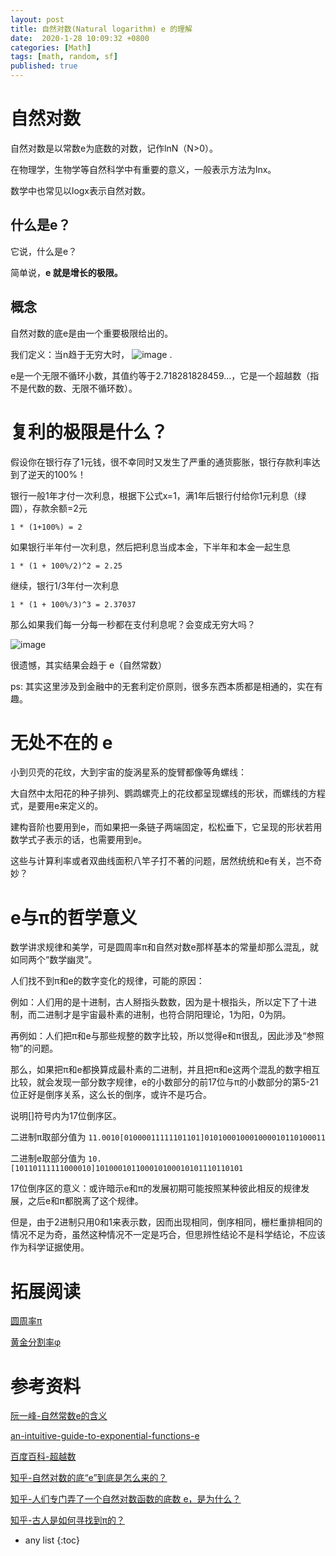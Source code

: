 ```yaml
---
layout: post
title: 自然对数(Natural logarithm) e 的理解
date:  2020-1-28 10:09:32 +0800
categories: [Math]
tags: [math, random, sf]
published: true
---
```


# 自然对数

自然对数是以常数e为底数的对数，记作lnN（N>0）。

在物理学，生物学等自然科学中有重要的意义，一般表示方法为lnx。

数学中也常见以logx表示自然对数。

## 什么是e？

它说，什么是e？

简单说，**e 就是增长的极限。**

## 概念

自然对数的底e是由一个重要极限给出的。

我们定义：当n趋于无穷大时， ![image](https://user-images.githubusercontent.com/18375710/73343227-2aa51180-42bb-11ea-8440-8e15d3a85cdb.png)
.

e是一个无限不循环小数，其值约等于2.718281828459…，它是一个超越数（指不是代数的数、无限不循环数）。

# 复利的极限是什么？

假设你在银行存了1元钱，很不幸同时又发生了严重的通货膨胀，银行存款利率达到了逆天的100%！

银行一般1年才付一次利息，根据下公式x=1，满1年后银行付给你1元利息（绿圆），存款余额=2元

```
1 * (1+100%) = 2
```

如果银行半年付一次利息，然后把利息当成本金，下半年和本金一起生息

```
1 * (1 + 100%/2)^2 = 2.25
```

继续，银行1/3年付一次利息

```
1 * (1 + 100%/3)^3 = 2.37037
```

那么如果我们每一分每一秒都在支付利息呢？会变成无穷大吗？

![image](https://user-images.githubusercontent.com/18375710/73346764-6347e980-42c1-11ea-962b-674915da2b1d.png)

很遗憾，其实结果会趋于 e（自然常数）

ps: 其实这里涉及到金融中的无套利定价原则，很多东西本质都是相通的，实在有趣。

# 无处不在的 e

小到贝壳的花纹，大到宇宙的旋涡星系的旋臂都像等角螺线：

大自然中太阳花的种子排列、鹦鹉螺壳上的花纹都呈现螺线的形状，而螺线的方程式，是要用e来定义的。

建构音阶也要用到e，而如果把一条链子两端固定，松松垂下，它呈现的形状若用数学式子表示的话，也需要用到e。

这些与计算利率或者双曲线面积八竿子打不著的问题，居然统统和e有关，岂不奇妙？ 

# e与π的哲学意义

数学讲求规律和美学，可是圆周率π和自然对数e那样基本的常量却那么混乱，就如同两个“数学幽灵”。

人们找不到π和e的数字变化的规律，可能的原因：

例如：人们用的是十进制，古人掰指头数数，因为是十根指头，所以定下了十进制，而二进制才是宇宙最朴素的进制，也符合阴阳理论，1为阳，0为阴。

再例如：人们把π和e与那些规整的数字比较，所以觉得e和π很乱，因此涉及“参照物”的问题。

那么，如果把π和e都换算成最朴素的二进制，并且把π和e这两个混乱的数字相互比较，就会发现一部分数字规律，e的小数部分的前17位与π的小数部分的第5-21位正好是倒序关系，这么长的倒序，或许不是巧合。

说明[]符号内为17位倒序区。

二进制π取部分值为 `11.0010[01000011111101101]010100010001000010110100011`

二进制e取部分值为 `10.[10110111111000010]101000101100010100010101110110101`

17位倒序区的意义：或许暗示e和π的发展初期可能按照某种彼此相反的规律发展，之后e和π都脱离了这个规律。

但是，由于2进制只用0和1来表示数，因而出现相同，倒序相同，栅栏重排相同的情况不足为奇，虽然这种情况不一定是巧合，但思辨性结论不是科学结论，不应该作为科学证据使用。

# 拓展阅读

[圆周率π]()

[黄金分割率φ]()

# 参考资料

[阮一峰-自然常数e的含义](http://www.ruanyifeng.com/blog/2011/07/mathematical_constant_e.html)

[an-intuitive-guide-to-exponential-functions-e](https://betterexplained.com/articles/an-intuitive-guide-to-exponential-functions-e/)

[百度百科-超越数](https://baike.baidu.com/item/%E8%B6%85%E8%B6%8A%E6%95%B0/518789)

[知乎-自然对数的底“e”到底是怎么来的？](https://zhuanlan.zhihu.com/p/45846342)

[知乎-人们专门弄了一个自然对数函数的底数 e，是为什么？](https://www.zhihu.com/question/24264370)

[知乎-古人是如何寻找到π的？](https://zhuanlan.zhihu.com/p/48307582)

* any list
{:toc}